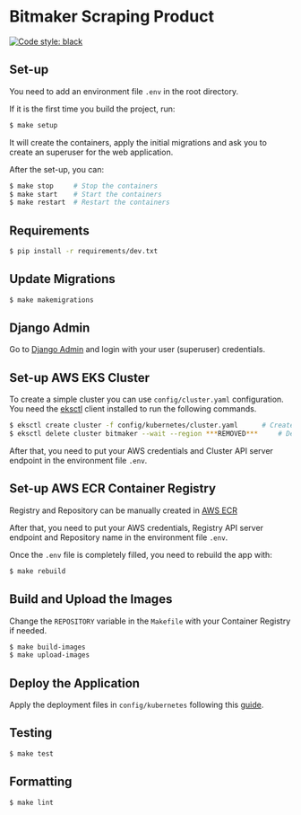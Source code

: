 # Bitmaker Scraping Product

[![Code style: black](https://img.shields.io/badge/code%20style-black-000000.svg)](https://github.com/psf/black)

## Set-up

You need to add an environment file `.env` in the root directory.

If it is the first time you build the project, run:
```sh
$ make setup
```
It will create the containers, apply the initial migrations and ask you to create an superuser for the web application.

After the set-up, you can:

```sh
$ make stop     # Stop the containers
$ make start    # Start the containers
$ make restart  # Restart the containers
```

## Requirements

```sh
$ pip install -r requirements/dev.txt
```

## Update Migrations

```sh
$ make makemigrations
```

## Django Admin

Go to [Django Admin](http://localhost:8000/admin) and login with your user (superuser) credentials.

## Set-up AWS EKS Cluster

To create a simple cluster you can use `config/cluster.yaml` configuration. You need the
[eksctl](https://docs.aws.amazon.com/emr/latest/EMR-on-EKS-DevelopmentGuide/setting-up-eksctl.html) client installed
to run the following commands.

```sh
$ eksctl create cluster -f config/kubernetes/cluster.yaml      # Create cluster
$ eksctl delete cluster bitmaker --wait --region ***REMOVED***     # Delete cluster
```

After that, you need to put your AWS credentials and Cluster API server endpoint in the environment file `.env`.

## Set-up AWS ECR Container Registry

Registry and Repository can be manually created in [AWS ECR](https://aws.amazon.com/ecr/)

After that, you need to put your AWS credentials, Registry API server endpoint and Repository name in the environment file `.env`.

Once the `.env` file is completely filled, you need to rebuild the app with:

```sh
$ make rebuild
```

## Build and Upload the Images

Change the `REPOSITORY` variable in the `Makefile` with your Container Registry if needed.

```sh
$ make build-images
$ make upload-images
```

## Deploy the Application

Apply the deployment files in `config/kubernetes` following this
[guide](https://docs.google.com/document/d/1-09Birj-k2w1xQbhLkaWECYfqAl-WAzj0BbCPwsWCSU/edit?usp=sharing).

## Testing

```sh
$ make test
```

## Formatting

```sh
$ make lint
```

